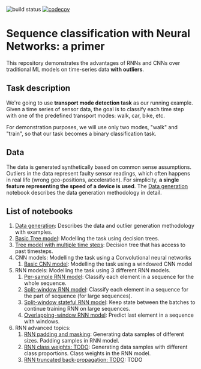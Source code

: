 ![build status](https://github.com/dragoon/tmd-primer/workflows/Build/badge.svg)
[![codecov](https://codecov.io/gh/dragoon/tmd-primer/branch/master/graph/badge.svg?token=KSR9JPTDBJ)](https://codecov.io/gh/dragoon/tmd-primer)

# Sequence classification with Neural Networks: a primer

This repository demonstrates the advantages of RNNs and CNNs over traditional ML models on time-series data **with outliers**.

## Task description
We're going to use **transport mode detection task** as our running example.
Given a time series of sensor data, the goal is to classify each time step with one of the predefined transport modes: walk, car, bike, etc.

For demonstration purposes, we will use only two modes, "walk" and "train", so that our task becomes a binary classification task.

## Data
The data is generated synthetically based on common sense assumptions. Outliers in the data represent faulty sensor readings, which often happens in real life (wrong geo-positions, acceleration).
For simplicity, **a single feature representing the speed of a device is used**.
The [Data generation](rnnprimer/Data%20generation.ipynb) notebook describes the data generation methodology in detail.

## List of notebooks
1. [Data generation](https://nbviewer.jupyter.org/github/dragoon/tmd-primer/blob/master/tmdprimer/Data%20generation.ipynb): Describes the data and outlier generation methodology with examples.
2. [Basic Tree model](https://nbviewer.jupyter.org/github/dragoon/tmd-primer/blob/master/tmdprimer/Tree%20model.ipynb): Modelling the task using decision trees.
3. [Tree model with multiple time steps](https://nbviewer.jupyter.org/github/dragoon/tmd-primer/blob/master/tmdprimer/Tree%20model%20advanced.ipynb): Decision tree that has access to past timesteps.
4. CNN models:  Modelling the task using a Convolutional neural networks
    1. [Basic CNN model](https://nbviewer.jupyter.org/github/dragoon/tmd-primer/blob/master/tmdprimer/CNN%20Basics.ipynb):  Modelling the task using a windowed CNN model
5. RNN models: Modelling the task using 3 different RNN models.
    1. [Per-sample RNN model](https://nbviewer.jupyter.org/github/dragoon/tmd-primer/blob/master/tmdprimer/rnn_models/Per-sample%20RNN%20model.ipynb): Classify each element in a sequence for the whole sequence.
    2. [Split-window RNN model](https://nbviewer.jupyter.org/github/dragoon/tmd-primer/blob/master/tmdprimer/rnn_models/Split-window%20RNN%20model.ipynb): Classify each element in a sequence for the part of sequence (for large sequences).
    3. [Split-window stateful RNN model](https://nbviewer.jupyter.org/github/dragoon/tmd-primer/blob/master/tmdprimer/rnn_models/Split-window%20stateful%20RNN%20model.ipynb): Keep state between the batches to continue training RNN on large sequences.
    4. [Overlapping-window RNN model](https://nbviewer.jupyter.org/github/dragoon/tmd-primer/blob/master/tmdprimer/rnn_models/Overlapping-window%20RNN%20model.ipynb): Predict last element in a sequence with windows.
6. RNN advanced topics:
   1. [RNN padding and masking](https://nbviewer.jupyter.org/github/dragoon/tmd-primer/blob/master/tmdprimer/RNN%20padding%20and%20masking.ipynb): Generating data samples of different sizes. Padding samples in RNN model.
   2. [RNN class weights: TODO](https://nbviewer.jupyter.org/github/dragoon/tmd-primer/blob/master/tmdprimer/RNN%20class%20weights.ipynb): Generating data samples with different class proportions. Class weights in the RNN model.
   3. [RNN truncated back-propagation: TODO](https://nbviewer.jupyter.org/github/dragoon/tmd-primer/blob/master/tmdprimer/RNN%20TBTT.ipynb): TODO
